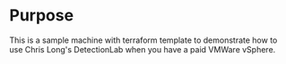 # Purpose
This is a sample machine with terraform template to demonstrate how to use Chris Long's DetectionLab when you have a paid VMWare vSphere.
